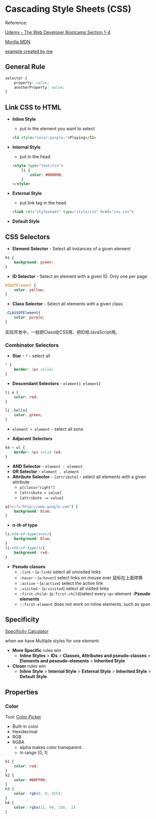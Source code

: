 <extoc></extoc>

# Cascading Style Sheets (CSS)

Reference: 

[Udemy - The Web Developer Bootcamp Section 1-4](https://www.udemy.com/the-web-developer-bootcamp/learn/v4/content)

[Morilla MDN](https://developer.mozilla.org/zh-CN/)

[example created by me](example.html)

## General Rule

```css
selector {
    property: value;
    anotherProperty: value;
}
```

## Link CSS to HTML

- **Inline Style**
    - put in the element you want to select
    
    ```html
    <li style="color:purple;">Playing</li>
    ```
    
- **Internal Style**
    - put in the head
    
    ```html
    <style type="text/css">
        li {
            color: #000000;
        }
    </style>
    ```

- **External Style**
    - put link tag in the head
    
    ```html
    <link rel="stylesheet" type="style/css" href="css.css">
    ```
    
- **Default Style**


## CSS Selectors

- **Element Selector** - Select all instances of a given element

```css
h1 {
    background: green;
}
```

- **ID Selector** - Select an element with a given ID. Only one per page

```css
#IDOfElement {
    color: yellow;
}
```

- **Class Selector** - Select all elements with a given class

```css
.CLASSOfElement{
    color: purple;
}
```

实际开发中，一般把Class给CSS用，把ID给JavaScript用。

### Combinator Selectors

- **Star** - `*` - select all

```css
* {
    border: 1px solid;
}
```

- **Descendant Selectors** - `element1 element2`

```css
li a {
    color: red;    
}

li .hello{
    color: green;
}
```

- `element > element` - select all sons

- **Adjacent Selectors**

```css
h4 + ul {
    border: 4px solid red;
}
```

- **AND Selector** - `element : element`
- **OR Selector** - `element , element`
- **Attribute Selector** - `[attribute]` - select all elements with a given attribute 
    - `p[class="right"]`
    - `[attribute = value]` 
    - `[attribute ~= value]`

```css
a[herf="http://www.google.com"] {
    background: blue;
}
```

- **n-th of type**

```css
li:nth-of-type(even){
    background: blue;
}
li:nth-of-type(3){
    background: red;
}
```

- **Pseudo classes**
    - `:link` - (`a:link`) select all unvisited links
    - `:hover` - (`a:hover`) select links on mouse over 鼠标在上面停靠
    - `:active` - (`a:active`) select the active link
    - `:visited` - (`a:visited`) select all visited links
    - `:first-child`- (`p:first-child`)select every `<p>` element
-**Pseudo elements**
    - `::first-element` does not work on inline elements, such as span


## Specificity 

[Specificity Calculator](https://www.google.com/search?q=specificity+calculator&rlz=1C5CHFA_enUS760US761&oq=specificity+calc&aqs=chrome.1.69i57j0l5.5799j0j7&sourceid=chrome&ie=UTF-8)

when we have Multiple styles for one element:

- **More Specific** rules win
    - **Inline Styles** > **IDs** > **Classes, Attributes and pseudo-classes** > **Elements and peseudo-elements** > **Inherited Style**
- **Closer** rules win
    - **Inline Style** > **Internal Style** > **External Style** > **Inherited Style** > **Default Style**


## Properties

### Color

Tool: 
[Color Picker](https://www.google.com/search?q=color+picker&rlz=1C5CHFA_enUS760US761&oq=color+picker&aqs=chrome..69i57j0l5.4985j0j7&sourceid=chrome&ie=UTF-8)

- Built-in color
- Hexidecimal
- RGB
- RGBA
    - alpha makes color transparent.
    - in range [0, 1]

```css
h1 {
    color: red;
}
h2 {
    color: #00FF00;
}
h3 {
    color: rgb(0, 0, 255);
}
h4 {
    color: rgba(11, 99, 150, .2)
}
```